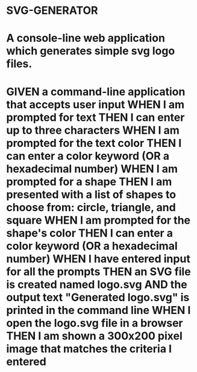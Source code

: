 # SVG-GENERATOR
# A console-line web application which generates simple svg logo files.

# GIVEN a command-line application that accepts user input WHEN I am prompted for text THEN I can enter up to three characters WHEN I am prompted for the text color THEN I can enter a color keyword (OR a hexadecimal number) WHEN I am prompted for a shape THEN I am presented with a list of shapes to choose from: circle, triangle, and square WHEN I am prompted for the shape's color THEN I can enter a color keyword (OR a hexadecimal number) WHEN I have entered input for all the prompts THEN an SVG file is created named logo.svg AND the output text "Generated logo.svg" is printed in the command line WHEN I open the logo.svg file in a browser THEN I am shown a 300x200 pixel image that matches the criteria I entered